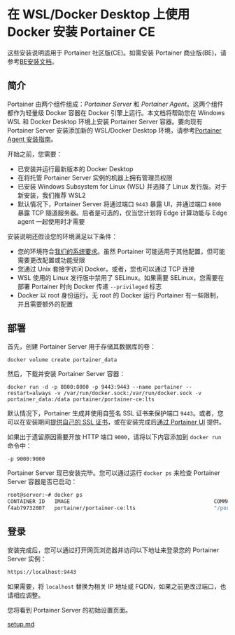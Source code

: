 # 在 WSL/Docker Desktop 上使用 Docker 安装 Portainer CE

这些安装说明适用于 Portainer 社区版(CE)。如需安装 Portainer 商业版(BE)，请参考[BE安装文档](../../../install/server/docker/wsl.md)。

## 简介

Portainer 由两个组件组成：_Portainer Server_ 和 _Portainer Agent_。这两个组件都作为轻量级 Docker 容器在 Docker 引擎上运行。本文档将帮助您在 Windows WSL 和 Docker Desktop 环境上安装 Portainer Server 容器。要向现有 Portainer Server 安装添加新的 WSL/Docker Desktop 环境，请参考[Portainer Agent 安装指南](../../../../admin/environments/add/docker/agent.md)。

开始之前，您需要：

* 已安装并运行最新版本的 Docker Desktop
* 在将托管 Portainer Server 实例的机器上拥有管理员权限
* 已安装 Windows Subsystem for Linux (WSL) 并选择了 Linux 发行版。对于新安装，我们推荐 WSL2
* 默认情况下，Portainer Server 将通过端口 `9443` 暴露 UI，并通过端口 `8000` 暴露 TCP 隧道服务器。后者是可选的，仅当您计划将 Edge 计算功能与 Edge agent 一起使用时才需要

安装说明还假设您的环境满足以下条件：

* 您的环境符合[我们的系统要求](../../../requirements-and-prerequisites.md)。虽然 Portainer 可能适用于其他配置，但可能需要更改配置或功能受限
* 您通过 Unix 套接字访问 Docker。或者，您也可以通过 TCP 连接
* WSL 使用的 Linux 发行版中禁用了 SELinux。如果需要 SELinux，您需要在部署 Portainer 时向 Docker 传递 `--privileged` 标志
* Docker 以 root 身份运行。无 root 的 Docker 运行 Portainer 有一些限制，并且需要额外的配置

## 部署

首先，创建 Portainer Server 用于存储其数据库的卷：

```bash
docker volume create portainer_data
```

然后，下载并安装 Portainer Server 容器：

```
docker run -d -p 8000:8000 -p 9443:9443 --name portainer --restart=always -v /var/run/docker.sock:/var/run/docker.sock -v portainer_data:/data portainer/portainer-ce:lts
```

默认情况下，Portainer 生成并使用自签名 SSL 证书来保护端口 `9443`。或者，您可以在安装期间[提供自己的 SSL 证书](../../../../advanced/ssl.md#using-your-own-ssl-certificate-on-docker-standalone)，或在安装完成后[通过 Portainer UI](../../../../admin/settings/#ssl-certificate) 提供。

如果出于遗留原因需要开放 HTTP 端口 `9000`，请将以下内容添加到 `docker run` 命令中：

`-p 9000:9000`

Portainer Server 现已安装完毕。您可以通过运行 `docker ps` 来检查 Portainer Server 容器是否已启动：

```bash
root@server:~# docker ps
CONTAINER ID   IMAGE                                              COMMAND                  CREATED        STATUS        PORTS                                                                                  NAMES
f4ab79732007   portainer/portainer-ce:lts                         "/portainer"             2 weeks ago    Up 29 hours   0.0.0.0:8000->8000/tcp, :::8000->8000/tcp, 0.0.0.0:9443->9000/tcp, :::9443->9443/tcp   portainer
```

## 登录

安装完成后，您可以通过打开网页浏览器并访问以下地址来登录您的 Portainer Server 实例：

```bash
https://localhost:9443
```

如果需要，将 `localhost` 替换为相关 IP 地址或 FQDN，如果之前更改过端口，也请相应调整。

您将看到 Portainer Server 的初始设置页面。

[setup.md](../setup.md)
